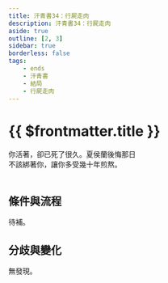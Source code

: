 ```yaml
---
title: 汗青書34：行屍走肉
description: 汗青書34：行屍走肉
aside: true
outline: [2, 3]
sidebar: true
borderless: false
tags:
    - ends
    - 汗青書
    - 結局
    - 行屍走肉
---
```


# {{ $frontmatter.title }}

<EndBackground no=34 title="行屍走肉">
你活著，卻已死了很久。夏侯蘭後悔那日<br>
不該綁著你，讓你多受幾十年煎熬。<br>
<br>
<!-- 此處因排版, 放入部分空行, 無理由請勿移除 -->
</EndBackground>

## 條件與流程

待補。

## 分歧與變化
無發現。
